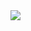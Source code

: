<img src="https://github-profile-trophy.vercel.app/?username=kcraftcode&theme=onestar&no-frame=true&column=4&row=2" />
